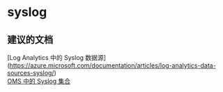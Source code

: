 
<properties
    pageTitle="syslog"
    description="与 Syslog 相关的问题"
    service="microsoft.operationalinsights"
    resource="operationalinsightsaccounts"
    authors="adoylemsft"
    displayorder=""
    selfHelpType="generic"
    supportTopicIds="32536507"
    resourceTags=""
    productPesIds="15725"
    cloudEnvironments="public, Blackforest, Fairfax"
/>


# <a name="syslog"></a>syslog


## <a name="recommended-documents"></a>**建议的文档**
[Log Analytics 中的 Syslog 数据源] (https://azure.microsoft.com/documentation/articles/log-analytics-data-sources-syslog/) <br>
[OMS 中的 Syslog 集合](https://blogs.technet.microsoft.com/msoms/2016/05/12/syslog-collection-in-operations-management-suite/)


<!--HONumber=Dec16_HO1-->



